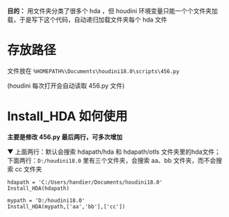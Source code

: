 **目的：** 用文件夹分类了很多个 hda ，但 houdini 环境变量只能一个个文件夹加载，于是写下这个代码，自动递归加载文件夹每个 hda 文件

# 存放路径
文件放在 `%HOMEPATH%\Documents\houdini18.0\scripts\456.py`

(houdini 每次打开会自动读取 456.py 文件)

# Install_HDA 如何使用
**主要是修改 456.py 最后两行，可多次增加**

▼ 上面两行：默认会搜索 hdapath/hda 和 hdapath/otls 文件夹里的hda文件；下面两行：`D:/houdini18.0` 里有三个文件夹，会搜索 aa、bb 文件夹，而不会搜索 cc 文件夹
```
hdapath = 'C:/Users/handier/Documents/houdini18.0'
Install_HDA(hdapath)

mypath = 'D:/houdini18.0'
Install_HDA(mypath,['aa','bb'],['cc'])
```
